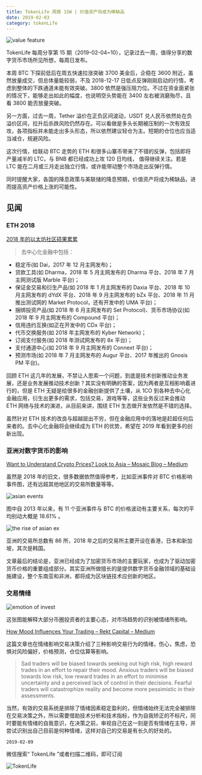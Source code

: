 ```yaml
---
title: TokenLife 周报 15W | 价值资产将成为稀缺品
date: 2019-02-03
category: tokenLife
---
```


![value feature](https://trello-attachments.s3.amazonaws.com/5aceaf1164c86a15f5956cda/5c55823df19fa0232a99bb68/cfe621741462b6d7d2ebd4011adec69a/value_feature_finished.png)

TokenLife 每周分享第 15 期（2019-02-04~10），记录过去一周，值得分享的数字货币市场所见所想，每周日发布。

本周 BTC 下探前低后在周五快速拉涨突破 3700 美金后，企稳在 3600 附近，虽然放量成交，但总体量能较弱，不及 2018-12-17 日低点反弹刚刚启动的行情，考虑到整体的下跌通道未能有效突破。3800 依然是强压阻力位。不过在资金面紧张的情况下，能够走出如此的幅度，也说明空头势能在 3400 左右被消磨殆尽，且看 3800 能否放量突破。

另一方面，过去一周，Tether 溢价在正负区间波动，USDT 兑人民币依然处在负溢价区间，拉升后杀跌风险仍然存在。可以看做是多头长期被压制的一次有效反攻，各项指标并未能走出多头形态，所以依然建议轻仓为主。短期的仓位也应当适当减仓，规避风险。

这次行情，给联动 BTC 走势的 ETH 和很多山寨币带来了不错的反弹，包括即将产量减半的 LTC，与 BNB 都已经成功上攻 120 日均线， 值得继续关注。若是 LTC 能在二月或三月走出独立行情，或许能带动整个市场走出反弹行情。

同时提醒大家，各国的降息政策与美联储的降息预期，价值资产将成为稀缺品，进而提高资产价格上涨的可能性。

## 见闻

### ETH 2018

[2018 年的以太坊社区硕果累累](https://mp.weixin.qq.com/s?__biz=MzU2MDE2MDU3Mg==&mid=2247489738&idx=1&sn=148c0d5ba79c4a1963978f1e24631278&chksm=fc0d1299cb7a9b8f03bb5945fea4bd99b9d7061debe8f6f95957d09c43888cb245afe1cb4c10&mpshare=1&scene=1&srcid=0122re39lfkZWhkaujgtxNyV#rd)

> 去中心化金融中包括：

- 稳定币(如 Dai，2017 年 12 月主网发布)；
- 贷款工具(如 Dharma，2018 年 5 月主网发布的 Dharma 平台、2018 年 7 月主网测试版 Marble 平台)；
- 保证金交易和衍生产品(如 2018 年 1 月主网发布的 Daxia 平台、2018 年 10 月主网发布的 dYdX 平台、2018 年 9 月主网发布的 bZx 平台、2018 年 11 月推出测试网的 Market Protocol，还有开发中的 UMA 平台)；
- 捆绑投资产品(如 2018 年 6 月主网发布的 Set Protocol)、货币市场协议(如 2018 年 9 月主网发布的 Compound 平台)；
- 信用违约互换(如正在开发中的 CDx 平台)；
- 代币交换服务(如 2018 年主网发布的 Kyber Network)；
- 订阅支付服务(如 2018 年测试网发布的 8x 平台)；
- 支付通道中心(如 2018 年 9 月主网发布的 Connext 平台)；
- 预测市场(如 2018 年 7 月主网发布的 Augur 平台、2017 年推出的 Gnosis PM 平台)。

回顾 ETH 这几年的发展，不禁让人思索一个问题，到底是技术创新推动业务发展，还是业务发展推动技术创新？其实没有明确的答案，因为两者是互相影响着进行的，但是 ETH 无疑是给很多的金融创新提供了土壤，从 1CO 到各种去中心化金融应用，衍生出更多的需求，包括交易，游戏等等，这些业务反过来会推动 ETH 网络与技术的演进，从目前来讲，围绕 ETH 生态做开发依然是不错的选择。

虽然针对 ETH 技术的改良与超越层出不穷，但在金融应用中的落地是赶超任何后来者的。去中心化金融将会继续成为 ETH 的优势，希望在 2019 年看到更多的创新出现。

### 亚洲对数字货币的影响

[Want to Understand Crypto Prices? Look to Asia – Mosaic Blog – Medium](https://medium.com/mosaic-network-blog/want-to-understand-crypto-prices-look-to-asia-5810b633b156)

虽然是 2018 年的旧文，很多数据依然值得参考，比如亚洲事件对 BTC 价格影响事件图，还有远超其他地区的交易所数量等等。

![asian events](https://trello-attachments.s3.amazonaws.com/5aceaf1164c86a15f5956cda/5c55823df19fa0232a99bb68/85545979e38a0c1d9475f1c88761a4ff/image.png)

图中自 2013 年以来，有 11 个亚洲事件与 BTC 的价格波动有主要关系，每次的平均别动大概是 18.61% 。

![the rise of asian ex](https://trello-attachments.s3.amazonaws.com/5aceaf1164c86a15f5956cda/5c55823df19fa0232a99bb68/0c5ef09b13e4bf2686741c8ec1dad71d/image.png)

亚洲的交易所总数有 86 所，2018 年之后的交易所主要开设在香港，日本和新加坡，其次是韩国。

文章最后的结论是，亚洲已经成为了加密货币市场的主要玩家，也成为了驱动加密货币价格的重要组成部分。其实亚洲所做擅长的是提供数字货币金融领域的基础设施建设，整个东南亚和非洲，都将成为区块链技术应创新的地区。

### 交易情绪

![emotion of invest](https://trello-attachments.s3.amazonaws.com/5aceaf1164c86a15f5956cda/5c55823df19fa0232a99bb68/168da6d9992cbbc72cefe05c54de6b0e/image.png)

这张图能解释大部分币圈投资者的主要心态，对市场趋势的识别被情绪所影响。

[How Mood Influences Your Trading – Rekt Capital – Medium](https://medium.com/@rektcapital/how-mood-influences-your-trading-feb6ac556fcf)

这篇文章也在情绪影响交易决策介绍了三种影响交易行为的情绪，伤心，焦虑，恐惧对风险偏好，价格预测，仓位估算等影响。

> Sad traders will be biased towards seeking out high risk, high reward trades in an effort to repair their mood.
> Anxious traders will be biased towards low risk, low reward trades in an effort to minimise uncertainty and a perceived lack of control in their decisions.
> Fearful traders will catastrophize reality and become more pessimistic in their assessments.

当然，有效的交易系统是排除了情绪因素稳定盈利的，但情绪始终无法完全被排除在交易决策之外，所以需要借助技术分析和技术指标，作为自我矫正的不标尺，同时要能有情绪的自我意识，在决策之前，审视自己在这一刻是否有情绪在主导，并尝试识别出自己目前是何种情绪，这样对自己的交易是有长久的好处的。

`2019-02-09`

微信搜索“ TokenLife ”或者扫描二维码，即可订阅

![TokenLife](https://trello-attachments.s3.amazonaws.com/5aceaf1164c86a15f5956cda/5b29a211cef01eee58d89b99/94eef32abdcb7798a9df67e69c469b9e/56077-4723c9096e2d8e60.jpg)
